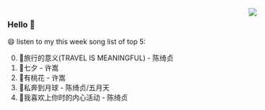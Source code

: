 <img align="right"  src="https://github-readme-stats.vercel.app/api/top-langs/?username=kvnZero" />

### Hello 👋

😄 listen to my this week song list of top 5:

0. 🌈旅行的意义(TRAVEL IS MEANINGFUL) - 陈绮贞
1. 🌈七夕 - 许嵩
2. 🌈有桃花 - 许嵩
3. 🌈私奔到月球 - 陈绮贞/五月天
4. 🌈我喜欢上你时的内心活动 - 陈绮贞

